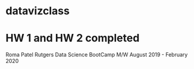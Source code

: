# datavizclass
# HW 1 and HW 2 completed
Roma Patel
Rutgers Data Science BootCamp
M/W August 2019 - February 2020
